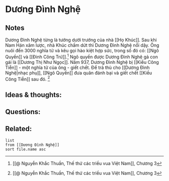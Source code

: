 # Dương Đình Nghệ


## Notes
Dương Đình Nghệ từng là tướng dưới trướng của nhà [[Họ Khúc]]. Sau khi Nam Hán xâm lược, nhà Khúc chấm dứt thì Dương Đình Nghệ nổi dậy. Ông nuôi đến 3000 nghĩa tử và kêu gọi hào kiệt hợp sức, trong số đó có: [[Ngô Quyền]] và [[Đinh Công Trứ]].[^1]
Ngô quyền được Dương Đình Nghệ gả con gái là [[Dương Thị Như Ngọc]]. Năm 937, Dương Đình Nghệ bị [[Kiều Công Tiễn]] - một nghĩa tử của ông - giết chết. Để trả thù cho [[Dương Đình Nghệ|nhạc phụ]], [[Ngô Quyền]] đưa quân đánh bại  và giết chết [[Kiều Công Tiễn]] sau đó. [^1]

## Ideas & thoughts:


## Questions:


## Related:
```dataview
list
from [[Dương Đình Nghệ]]
sort file.name asc
```
[^1]: [[@ Nguyễn Khắc Thuần, Thế thứ các triều vua Việt Nam]], Chương 3